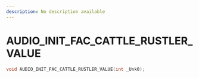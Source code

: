 ```yaml
---
description: No description available 
---
```


# AUDIO_INIT_FAC_CATTLE_RUSTLER_VALUE

```cpp
void AUDIO_INIT_FAC_CATTLE_RUSTLER_VALUE(int _Unk0);
```